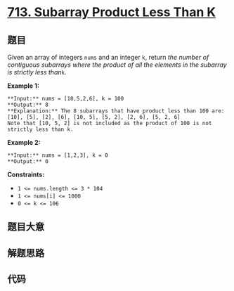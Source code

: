 # [713. Subarray Product Less Than K](https://leetcode.com/problems/subarray-product-less-than-k)

## 题目

Given an array of integers `nums` and an integer `k`, return _the number of
contiguous subarrays where the product of all the elements in the subarray is
strictly less than_`k`.



**Example 1:**

    
    
    **Input:** nums = [10,5,2,6], k = 100
    **Output:** 8
    **Explanation:** The 8 subarrays that have product less than 100 are:
    [10], [5], [2], [6], [10, 5], [5, 2], [2, 6], [5, 2, 6]
    Note that [10, 5, 2] is not included as the product of 100 is not strictly less than k.
    

**Example 2:**

    
    
    **Input:** nums = [1,2,3], k = 0
    **Output:** 0
    



**Constraints:**

  * `1 <= nums.length <= 3 * 104`
  * `1 <= nums[i] <= 1000`
  * `0 <= k <= 106`


## 题目大意

## 解题思路

## 代码

```javascript

```
